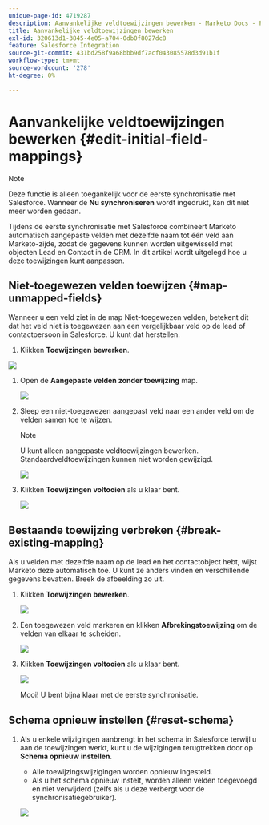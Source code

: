```yaml
---
unique-page-id: 4719287
description: Aanvankelijke veldtoewijzingen bewerken - Marketo Docs - Productdocumentatie
title: Aanvankelijke veldtoewijzingen bewerken
exl-id: 320613d1-3845-4e05-a704-0db0f8027dc8
feature: Salesforce Integration
source-git-commit: 431bd258f9a68bbb9df7acf043085578d3d91b1f
workflow-type: tm+mt
source-wordcount: '278'
ht-degree: 0%

---
```


# Aanvankelijke veldtoewijzingen bewerken {#edit-initial-field-mappings}

>[!NOTE]
>
>Deze functie is alleen toegankelijk voor de eerste synchronisatie met Salesforce. Wanneer de **Nu synchroniseren** wordt ingedrukt, kan dit niet meer worden gedaan.

Tijdens de eerste synchronisatie met Salesforce combineert Marketo automatisch aangepaste velden met dezelfde naam tot één veld aan Marketo-zijde, zodat de gegevens kunnen worden uitgewisseld met objecten Lead en Contact in de CRM. In dit artikel wordt uitgelegd hoe u deze toewijzingen kunt aanpassen.

## Niet-toegewezen velden toewijzen {#map-unmapped-fields}

Wanneer u een veld ziet in de map Niet-toegewezen velden, betekent dit dat het veld niet is toegewezen aan een vergelijkbaar veld op de lead of contactpersoon in Salesforce. U kunt dat herstellen.

1. Klikken **Toewijzingen bewerken**.

![](assets/image2014-12-9-13-3a31-3a0.png)

1. Open de **Aangepaste velden zonder toewijzing** map.

   ![](assets/two.png)

1. Sleep een niet-toegewezen aangepast veld naar een ander veld om de velden samen toe te wijzen.

   >[!NOTE]
   >
   >U kunt alleen aangepaste veldtoewijzingen bewerken. Standaardveldtoewijzingen kunnen niet worden gewijzigd.

   ![](assets/three.png)

1. Klikken **Toewijzingen voltooien** als u klaar bent.

   ![](assets/four.png)

## Bestaande toewijzing verbreken {#break-existing-mapping}

Als u velden met dezelfde naam op de lead en het contactobject hebt, wijst Marketo deze automatisch toe. U kunt ze anders vinden en verschillende gegevens bevatten. Breek de afbeelding zo uit.

1. Klikken **Toewijzingen bewerken**.

   ![](assets/image2014-12-9-13-3a31-3a37.png)

1. Een toegewezen veld markeren en klikken **Afbrekingstoewijzing** om de velden van elkaar te scheiden.

   ![](assets/image2014-12-9-13-3a31-3a47.png)

1. Klikken **Toewijzingen voltooien** als u klaar bent.

   ![](assets/image2014-12-9-13-3a31-3a58.png)

   Mooi! U bent bijna klaar met de eerste synchronisatie.

## Schema opnieuw instellen {#reset-schema}

1. Als u enkele wijzigingen aanbrengt in het schema in Salesforce terwijl u aan de toewijzingen werkt, kunt u de wijzigingen terugtrekken door op **Schema opnieuw instellen**.

   * Alle toewijzingswijzigingen worden opnieuw ingesteld.
   * Als u het schema opnieuw instelt, worden alleen velden toegevoegd en niet verwijderd (zelfs als u deze verbergt voor de synchronisatiegebruiker).

   ![](assets/image2014-12-9-13-3a32-3a8.png)
